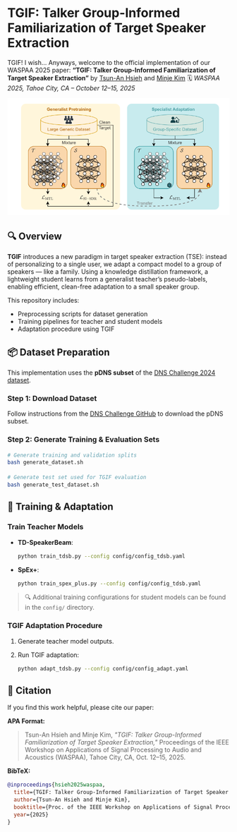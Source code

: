 # TGIF: Talker Group-Informed Familiarization of Target Speaker Extraction

TGIF! I wish... Anyways, welcome to the official implementation of our WASPAA 2025 paper:
**“TGIF: Talker Group-Informed Familiarization of Target Speaker Extraction”**
by [Tsun-An Hsieh](https://alexiehta.github.io/) and [Minje Kim](https://minjekim.com)
🗓️ *WASPAA 2025, Tahoe City, CA – October 12–15, 2025*

<div align="center">
  <img src="assets/overview.png" alt="TGIF Architecture" width="600"/>
</div>


##  🔍 Overview

**TGIF** introduces a new paradigm in target speaker extraction (TSE): instead of personalizing to a single user, we adapt a compact model to a group of speakers — like a family. Using a knowledge distillation framework, a lightweight student learns from a generalist teacher’s pseudo-labels, enabling efficient, clean-free adaptation to a small speaker group.

This repository includes:

* Preprocessing scripts for dataset generation
* Training pipelines for teacher and student models
* Adaptation procedure using TGIF


## 📦 Dataset Preparation

This implementation uses the **pDNS subset** of the [DNS Challenge 2024 dataset](https://github.com/microsoft/DNS-Challenge).

### Step 1: Download Dataset

Follow instructions from the [DNS Challenge GitHub](https://github.com/microsoft/DNS-Challenge) to download the pDNS subset.

### Step 2: Generate Training & Evaluation Sets

```bash
# Generate training and validation splits
bash generate_dataset.sh

# Generate test set used for TGIF evaluation
bash generate_test_dataset.sh
```


## 🚀 Training & Adaptation

### Train Teacher Models

* **TD-SpeakerBeam**:

  ```bash
  python train_tdsb.py --config config/config_tdsb.yaml
  ```
* **SpEx+**:

  ```bash
  python train_spex_plus.py --config config/config_tdsb.yaml
  ```

> 🔍 Additional training configurations for student models can be found in the `config/` directory.

### TGIF Adaptation Procedure

1. Generate teacher model outputs.
2. Run TGIF adaptation:

   ```bash
   python adapt_tdsb.py --config config/config_adapt.yaml
   ```


## 📖 Citation

If you find this work helpful, please cite our paper:

**APA Format:**

> Tsun-An Hsieh and Minje Kim,
> *"TGIF: Talker Group-Informed Familiarization of Target Speaker Extraction,"*
> Proceedings of the IEEE Workshop on Applications of Signal Processing to Audio and Acoustics (WASPAA),
> Tahoe City, CA, Oct. 12–15, 2025.

**BibTeX:**

```bibtex
@inproceedings{hsieh2025waspaa,
  title={TGIF: Talker Group-Informed Familiarization of Target Speaker Extraction},
  author={Tsun-An Hsieh and Minje Kim},
  booktitle={Proc. of the IEEE Workshop on Applications of Signal Processing to Audio and Acoustics (WASPAA)},
  year={2025}
}
```